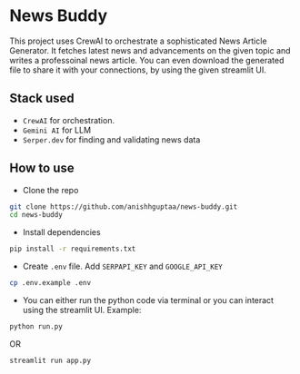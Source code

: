 
# News Buddy

This project uses CrewAI to orchestrate a sophisticated News Article Generator. It fetches latest news and advancements on the given topic and writes a professoinal news article. You can even download the generated file to share it with your connections, by using the given streamlit UI.

## Stack used

- `CrewAI` for orchestration.
- `Gemini AI` for LLM
- `Serper.dev` for finding and validating news data
## How to use

- Clone the repo

```bash
git clone https://github.com/anishhguptaa/news-buddy.git
cd news-buddy
```

- Install dependencies

```bash
pip install -r requirements.txt
```

- Create `.env` file. Add `SERPAPI_KEY` and `GOOGLE_API_KEY`

```bash
cp .env.example .env
```

- You can either run the python code via terminal or you can interact using the streamlit UI. Example:

```bash
python run.py
```

OR

```bash
streamlit run app.py
```
